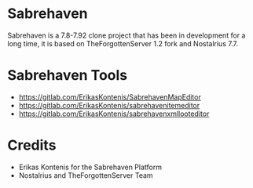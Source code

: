 # Sabrehaven
Sabrehaven is a 7.8-7.92 clone project that has been in development for a long time, it is based on TheForgottenServer 1.2 fork and Nostalrius 7.7.

# Sabrehaven Tools

  - https://gitlab.com/ErikasKontenis/SabrehavenMapEditor
  - https://gitlab.com/ErikasKontenis/sabrehavenitemeditor
  - https://gitlab.com/ErikasKontenis/sabrehavenxmllooteditor
  
# Credits

  - Erikas Kontenis for the Sabrehaven Platform
  - Nostalrius and TheForgottenServer Team